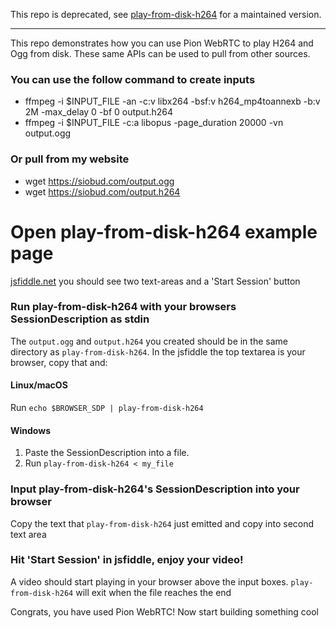 This repo is deprecated, see [play-from-disk-h264](https://github.com/pion/example-webrtc-applications/tree/master/play-from-disk-h264) for a maintained version.

------

This repo demonstrates how you can use Pion WebRTC to play H264 and Ogg from disk. These same APIs
can be used to pull from other sources.

### You can use the follow command to create inputs
* ffmpeg -i $INPUT_FILE -an -c:v libx264 -bsf:v h264_mp4toannexb -b:v 2M -max_delay 0 -bf 0 output.h264
* ffmpeg -i $INPUT_FILE -c:a libopus -page_duration 20000 -vn output.ogg

### Or pull from my website
* wget https://siobud.com/output.ogg
* wget https://siobud.com/output.h264

# Open play-from-disk-h264 example page
[jsfiddle.net](https://jsfiddle.net/tve5x2oc/) you should see two text-areas and a 'Start Session' button

### Run play-from-disk-h264 with your browsers SessionDescription as stdin
The `output.ogg` and `output.h264` you created should be in the same directory as `play-from-disk-h264`. In the jsfiddle the top textarea is your browser, copy that and:

#### Linux/macOS
Run `echo $BROWSER_SDP | play-from-disk-h264`
#### Windows
1. Paste the SessionDescription into a file.
1. Run `play-from-disk-h264 < my_file`

### Input play-from-disk-h264's SessionDescription into your browser
Copy the text that `play-from-disk-h264` just emitted and copy into second text area

### Hit 'Start Session' in jsfiddle, enjoy your video!
A video should start playing in your browser above the input boxes. `play-from-disk-h264` will exit when the file reaches the end

Congrats, you have used Pion WebRTC! Now start building something cool
